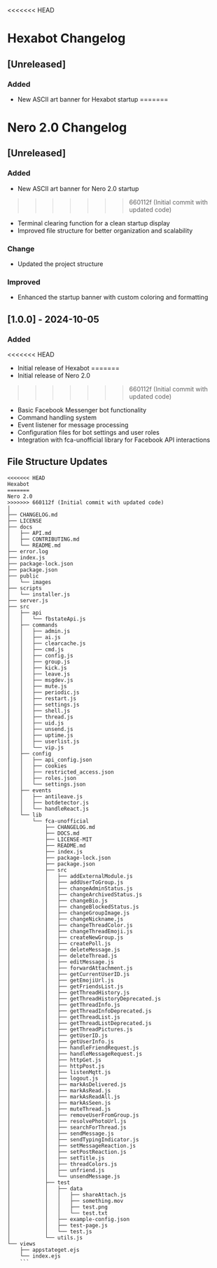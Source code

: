 <<<<<<< HEAD
# Hexabot Changelog
## [Unreleased]

### Added
- New ASCII art banner for Hexabot startup
=======
# Nero 2.0 Changelog
## [Unreleased]

### Added
- New ASCII art banner for Nero 2.0 startup
>>>>>>> 660112f (Initial commit with updated code)
- Terminal clearing function for a clean startup display
- Improved file structure for better organization and scalability

### Change
- Updated the project structure

### Improved
- Enhanced the startup banner with custom coloring and formatting

## [1.0.0] - 2024-10-05
### Added
<<<<<<< HEAD
- Initial release of Hexabot
=======
- Initial release of Nero 2.0
>>>>>>> 660112f (Initial commit with updated code)
- Basic Facebook Messenger bot functionality
- Command handling system
- Event listener for message processing
- Configuration files for bot settings and user roles
- Integration with fca-unofficial library for Facebook API interactions


## File Structure Updates

```
<<<<<<< HEAD
Hexabot
=======
Nero 2.0
>>>>>>> 660112f (Initial commit with updated code)
│
├── CHANGELOG.md
├── LICENSE
├── docs
│   ├── API.md
│   ├── CONTRIBUTING.md
│   └── README.md
├── error.log
├── index.js
├── package-lock.json
├── package.json
├── public
│   └── images
├── scripts
│   └── installer.js
├── server.js
├── src
│   ├── api
│   │   └── fbstateApi.js
│   ├── commands
│   │   ├── admin.js
│   │   ├── ai.js
│   │   ├── clearcache.js
│   │   ├── cmd.js
│   │   ├── config.js
│   │   ├── group.js
│   │   ├── kick.js
│   │   ├── leave.js
│   │   ├── msgdev.js
│   │   ├── mute.js
│   │   ├── periodic.js
│   │   ├── restart.js
│   │   ├── settings.js
│   │   ├── shell.js
│   │   ├── thread.js
│   │   ├── uid.js
│   │   ├── unsend.js
│   │   ├── uptime.js
│   │   ├── userlist.js
│   │   └── vip.js
│   ├── config
│   │   ├── api_config.json
│   │   ├── cookies
│   │   ├── restricted_access.json
│   │   ├── roles.json
│   │   └── settings.json
│   ├── events
│   │   ├── antileave.js
│   │   ├── botdetector.js
│   │   └── handleReact.js
│   └── lib
│       └── fca-unofficial
│           ├── CHANGELOG.md
│           ├── DOCS.md
│           ├── LICENSE-MIT
│           ├── README.md
│           ├── index.js
│           ├── package-lock.json
│           ├── package.json
│           ├── src
│           │   ├── addExternalModule.js
│           │   ├── addUserToGroup.js
│           │   ├── changeAdminStatus.js
│           │   ├── changeArchivedStatus.js
│           │   ├── changeBio.js
│           │   ├── changeBlockedStatus.js
│           │   ├── changeGroupImage.js
│           │   ├── changeNickname.js
│           │   ├── changeThreadColor.js
│           │   ├── changeThreadEmoji.js
│           │   ├── createNewGroup.js
│           │   ├── createPoll.js
│           │   ├── deleteMessage.js
│           │   ├── deleteThread.js
│           │   ├── editMessage.js
│           │   ├── forwardAttachment.js
│           │   ├── getCurrentUserID.js
│           │   ├── getEmojiUrl.js
│           │   ├── getFriendsList.js
│           │   ├── getThreadHistory.js
│           │   ├── getThreadHistoryDeprecated.js
│           │   ├── getThreadInfo.js
│           │   ├── getThreadInfoDeprecated.js
│           │   ├── getThreadList.js
│           │   ├── getThreadListDeprecated.js
│           │   ├── getThreadPictures.js
│           │   ├── getUserID.js
│           │   ├── getUserInfo.js
│           │   ├── handleFriendRequest.js
│           │   ├── handleMessageRequest.js
│           │   ├── httpGet.js
│           │   ├── httpPost.js
│           │   ├── listenMqtt.js
│           │   ├── logout.js
│           │   ├── markAsDelivered.js
│           │   ├── markAsRead.js
│           │   ├── markAsReadAll.js
│           │   ├── markAsSeen.js
│           │   ├── muteThread.js
│           │   ├── removeUserFromGroup.js
│           │   ├── resolvePhotoUrl.js
│           │   ├── searchForThread.js
│           │   ├── sendMessage.js
│           │   ├── sendTypingIndicator.js
│           │   ├── setMessageReaction.js
│           │   ├── setPostReaction.js
│           │   ├── setTitle.js
│           │   ├── threadColors.js
│           │   ├── unfriend.js
│           │   └── unsendMessage.js
│           ├── test
│           │   ├── data
│           │   │   ├── shareAttach.js
│           │   │   ├── something.mov
│           │   │   ├── test.png
│           │   │   └── test.txt
│           │   ├── example-config.json
│           │   ├── test-page.js
│           │   └── test.js
│           └── utils.js
└── views
    ├── appstateget.ejs
    └── index.ejs
    ```
